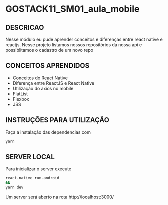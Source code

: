 # GOSTACK11_SM01_aula_mobile

## DESCRICAO
Nesse módulo eu pude aprender conceitos e diferenças entre react native e reactjs. Nesse projeto listamos nossos repositórios da nossa api e possiblitamos o cadastro de um novo repo

## CONCEITOS APRENDIDOS

- Conceitos do React Native
- Diferença entre ReactJS e React Native
- Utilização do axios no mobile
- FlatList
- Flexbox
- JSS

## INSTRUÇÕES PARA UTILIZAÇÃO

Faça a instalação das dependencias com

```sh
yarn
```

## SERVER LOCAL

Para inicializar o server execute

```sh
react-native run-android
&&
yarn dev
```

Um server será aberto na rota http://localhost:3000/
